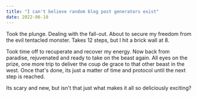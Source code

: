 ```yaml
---
title: "I can't believe random blog post generators exist"
date: 2022-06-10
---
```


Took the plunge. Dealing with the fall-out. About to secure my freedom from the evil tentacled monster. Takes 12 steps, but I hit a brick wall at 8.

Took time off to recuperate and recover my energy. Now back from paradise, rejuvenated and ready to take on the beast again. All eyes on the prize, one more trip to deliver the coup de grace to that other beast in the west. Once that's done, its just a matter of time and protocol until the next step is reached.

Its scary and new, but isn't that just what makes it all so deliciously exciting?
